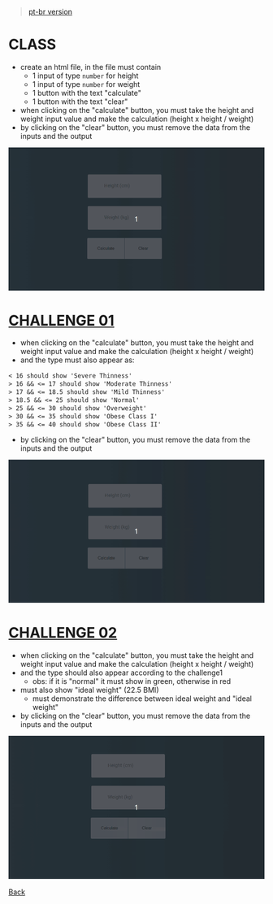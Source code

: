 > [pt-br version](README-PTBR.md)


# CLASS

- create an html file, in the file must contain
    - 1 input of type ```number``` for height
    - 1 input of type ```number``` for weight
    - 1 button with the text "calculate"
    - 1 button with the text "clear"
- when clicking on the "calculate" button, you must take the height and weight input value and make the calculation (height x height / weight)
- by clicking on the "clear" button, you must remove the data from the inputs and the output

![](./gifs/class.gif)

# [CHALLENGE 01](./challenge-1/README.md)

- when clicking on the "calculate" button, you must take the height and weight input value and make the calculation (height x height / weight)
- and the type must also appear as:
```
< 16 should show 'Severe Thinness'
> 16 && <= 17 should show 'Moderate Thinness'
> 17 && <= 18.5 should show 'Mild Thinness'
> 18.5 && <= 25 should show 'Normal'
> 25 && <= 30 should show 'Overweight'
> 30 && <= 35 should show 'Obese Class I'
> 35 && <= 40 should show 'Obese Class II'
```
- by clicking on the "clear" button, you must remove the data from the inputs and the output

![](./gifs/challenge-1.gif)

# [CHALLENGE 02](./challenge-2/README.md)

- when clicking on the "calculate" button, you must take the height and weight input value and make the calculation (height x height / weight)
- and the type should also appear according to the challenge1
    * obs: if it is "normal" it must show in green, otherwise in red
- must also show "ideal weight" (22.5 BMI)
    * must demonstrate the difference between ideal weight and "ideal weight"
- by clicking on the "clear" button, you must remove the data from the inputs and the output

![](./gifs/challenge-2.gif)

[Back](../README.md)